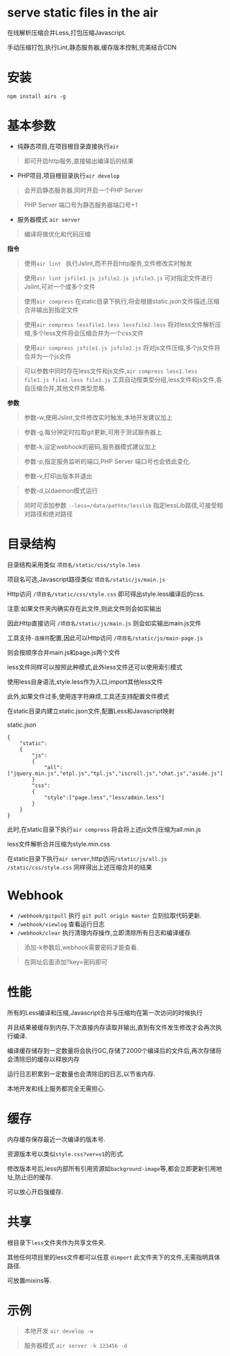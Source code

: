 
# serve static files in the air

在线解析压缩合并Less,打包压缩Javascript.

手动压缩打包,执行Lint,静态服务器,缓存版本控制,完美结合CDN

# 安装
`npm install airs -g`

# 基本参数
* 纯静态项目,在项目根目录直接执行`air`

> 即可开启http服务,直接输出编译后的结果

* PHP项目,项目根目录执行`air develop`

> 会开启静态服务器,同时开启一个PHP Server

> PHP Server 端口号为静态服务器端口号+1

* 服务器模式 `air server`

> 编译将做优化和代码压缩

**指令**

> 使用`air lint ` 执行Jslint,而不开启http服务,文件修改实时触发

> 使用`air lint jsfile1.js jsfile2.js jsfile3.js` 可对指定文件进行Jslint,可对一个或多个文件

> 使用`air compress` 在static目录下执行,将会根据static.json文件描述,压缩合并输出到指定文件

> 使用`air compress lessfile1.less lessfile2.less` 将对less文件解析压缩,多个less文件将会压缩合并为一个css文件

> 使用`air compress jsfile1.js jsfile2.js` 将对js文件压缩,多个js文件将合并为一个js文件

> 可以参数中同时存在less文件和js文件,`air compress less1.less file1.js file2.less file3.js`
> 工具自动按类型分组,less文件和js文件,各自压缩合并,其他文件类型忽略.

**参数**

> 参数-w,使用Jslint,文件修改实时触发,本地开发建议加上

> 参数-g,每分钟定时拉取git更新,可用于测试服务器上

> 参数-k,设定webhook的密码,服务器模式建议加上

> 参数-p,指定服务监听的端口,PHP Server 端口号也会依此变化.

> 参数-v,打印出版本并退出

> 参数-d,以daemon模式运行

> 同时可添加参数 `--less=/data/pathto/lesslib` 指定lessLib路径,可接受相对路径和绝对路径


# 目录结构
目录结构采用类似 `项目名/static/css/style.less`

项目名可选,Javascript路径类似 `项目名/static/js/main.js`

Http访问 `/项目名/static/css/style.css` 即可得出style.less编译后的css.

注意:如果文件夹内确实存在此文件,则此文件则会如实输出

因此Http直接访问 `/项目名/static/js/main.js` 则会如实输出main.js文件	

工具支持`-连接符`配置,因此可以Http访问 `/项目名/static/js/main-page.js`	

则会按顺序合并main.js和page.js两个文件	

less文件同样可以按照此种模式,此外less文件还可以使用索引模式

使用less自身语法,style.less作为入口,import其他less文件

此外,如果文件过多,使用连字符麻烦,工具还支持配置文件模式

在static目录内建立static.json文件,配置Less和Javascript映射

static.json

```
{
	"static":
	{
		"js":
		{
			"all":["jquery.min.js","etpl.js","tpl.js","iscroll.js","chat.js","aside.js"]
		}
		"css":
		{
			"style":["page.less","less/admin.less"]
		}
	}
}
```
此时,在static目录下执行`air compress` 将会将上述js文件压缩为all.min.js

less文件解析合并压缩为style.min.css

在static目录下执行`air server`,http访问`/static/js/all.js` `/static/css/style.css` 同样得出上述压缩合并的结果


# Webhook
* `/webhook/gitpull` 执行 `git pull origin master` 立刻拉取代码更新.
* `/webhook/viewlog` 查看运行日志
* `/webhook/clear` 执行清理内存操作,立即清除所有日志和编译缓存

> 添加-k参数后,webhook需要密码才能查看.

> 在网址后面添加?key=密码即可


# 性能
所有的Less编译和压缩,Javascript合并与压缩均在第一次访问的时候执行

并且结果被缓存到内存,下次直接内存读取并输出,直到有文件发生修改才会再次执行编译.

编译缓存储存到一定数量将会执行GC,存储了2000个编译后的文件后,再次存储将会清除旧的缓存以释放内存

运行日志积累到一定数量也会清除旧的日志,以节省内存.

本地开发和线上服务都完全无需担心.

# 缓存
内存缓存保存最近一次编译的版本号.

资源版本号以类似`style.css?ver=v1`的形式.

修改版本号后,less内部所有引用资源如`background-image`等,都会立即更新引用地址,防止旧的缓存.

可以放心开启强缓存.

# 共享
根目录下`less`文件夹作为共享文件夹.

其他任何项目里的less文件都可以任意 `@import` 此文件夹下的文件,无需指明具体路径.

可放置mixins等.



# 示例

> 本地开发 `air develop -w`

> 服务器模式 `air server -k 123456 -d`

